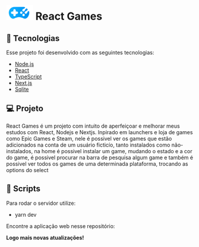  <h1> 
    <img src="./.github/logo-games.png" width="72px" height="40px">
    React Games
  </h1>
  

## 🚀 Tecnologias

Esse projeto foi desenvolvido com as seguintes tecnologias:

- [Node.js](https://nodejs.org/en/)
- [React](https://reactjs.org)
- [TypeScript](https://www.typescriptlang.org/)
- [Next.js](https://nextjs.org/)
- [Sqlite](https://www.sqlite.org/index.html)

## 💻 Projeto

React Games é um projeto com intuito de aperfeiçoar e melhorar meus estudos com React, Nodejs e Nextjs. Inpirado em launchers e loja de games como Epic Games e Steam, nele
é possivel ver os games que estão adicionados na conta de um usuário ficticío, tanto
instalados como não-instalados, na home é possivel instalar um game, mudando o estado
e a cor do game, é possivel procurar na barra de pesquisa algum game e também é
possivel ver todos os games de uma determinada plataforma, trocando as options
do select

## 📁 Scripts

Para rodar o servidor utilize:
- yarn dev

Encontre a aplicação web nesse repositório: 

<strong> Logo mais novas atualizações! </strong>
